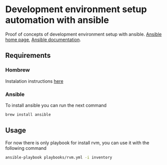 # Development environment setup automation with ansible

Proof of concepts of development environment setup with ansible.
[Ansible home page](https://www.ansible.com/), [Ansible documentation](https://docs.ansible.com/ansible/latest/index.html).

## Requirements

### Hombrew

Instalation instructions [here](https://brew.sh/)

### Ansible

To install ansible you can run the next command
```bash
brew install ansible
```

## Usage

For now there is only playbook for install rvm, you can use it with the following command
```bash
ansible-playbook playbooks/rvm.yml -i inventory
```